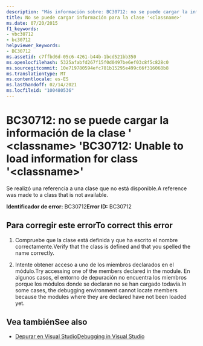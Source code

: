 ```yaml
---
description: "Más información sobre: BC30712: no se puede cargar la información de la clase ' <classname> '"
title: No se puede cargar información para la clase '<classname>'
ms.date: 07/20/2015
f1_keywords:
- vbc30712
- bc30712
helpviewer_keywords:
- BC30712
ms.assetid: c7ffbd6d-05c6-4261-b44b-1bcd521bb350
ms.openlocfilehash: 5325afabfd267f15f0d0497be6ef03c8f5c828c0
ms.sourcegitcommit: 10e719780594efc781b15295e499c66f316068b8
ms.translationtype: MT
ms.contentlocale: es-ES
ms.lasthandoff: 02/14/2021
ms.locfileid: "100480536"
---
```

# <a name="bc30712-unable-to-load-information-for-class-classname"></a><span data-ttu-id="6d24e-103">BC30712: no se puede cargar la información de la clase ' \<classname> '</span><span class="sxs-lookup"><span data-stu-id="6d24e-103">BC30712: Unable to load information for class '\<classname>'</span></span>

<span data-ttu-id="6d24e-104">Se realizó una referencia a una clase que no está disponible.</span><span class="sxs-lookup"><span data-stu-id="6d24e-104">A reference was made to a class that is not available.</span></span>

 <span data-ttu-id="6d24e-105">**Identificador de error:** BC30712</span><span class="sxs-lookup"><span data-stu-id="6d24e-105">**Error ID:** BC30712</span></span>

## <a name="to-correct-this-error"></a><span data-ttu-id="6d24e-106">Para corregir este error</span><span class="sxs-lookup"><span data-stu-id="6d24e-106">To correct this error</span></span>

1. <span data-ttu-id="6d24e-107">Compruebe que la clase está definida y que ha escrito el nombre correctamente.</span><span class="sxs-lookup"><span data-stu-id="6d24e-107">Verify that the class is defined and that you spelled the name correctly.</span></span>

2. <span data-ttu-id="6d24e-108">Intente obtener acceso a uno de los miembros declarados en el módulo.</span><span class="sxs-lookup"><span data-stu-id="6d24e-108">Try accessing one of the members declared in the module.</span></span> <span data-ttu-id="6d24e-109">En algunos casos, el entorno de depuración no encuentra los miembros porque los módulos donde se declaran no se han cargado todavía.</span><span class="sxs-lookup"><span data-stu-id="6d24e-109">In some cases, the debugging environment cannot locate members because the modules where they are declared have not been loaded yet.</span></span>

## <a name="see-also"></a><span data-ttu-id="6d24e-110">Vea también</span><span class="sxs-lookup"><span data-stu-id="6d24e-110">See also</span></span>

- [<span data-ttu-id="6d24e-111">Depurar en Visual Studio</span><span class="sxs-lookup"><span data-stu-id="6d24e-111">Debugging in Visual Studio</span></span>](/visualstudio/debugger/debugger-feature-tour)
